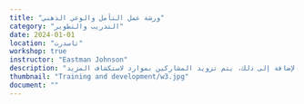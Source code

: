 ```yaml
---
title: "ورشة عمل التأمل والوعي الذهني"
category: "التدريب والتطوير"
date: 2024-01-01
location: "تاسدرت"
workshop: true
instructor: "Eastman Johnson"
description: "ممارسة التأمل تسمح لنا بملاحظة أفكارنا وهي تأتي وتذهب دون حكم. من خلال الممارسة المستمرة، يمكن للفرد الحصول على فهم أفضل للذات ونظرة أكثر صحة للعقل. تعلم هذه الورشة المشاركين أنواعًا مختلفة من التأمل وتتيح لهم ممارسة تأمل موجّه لمدة 10 دقائق في النهاية. بالإضافة إلى ذلك، يتم تزويد المشاركين بموارد لاستكشاف المزيد."
thumbnail: "Training and development/w3.jpg"
document: ""
---
```


